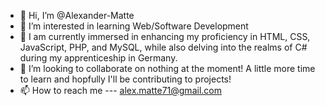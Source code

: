 - 👋 Hi, I’m @Alexander-Matte
- 👀 I’m interested in learning Web/Software Development
- 🌱 I am currently immersed in enhancing my proficiency in HTML, CSS, JavaScript, PHP, and MySQL, while also delving into the realms of C# during my apprenticeship in Germany.
- 💞️ I’m looking to collaborate on nothing at the moment! A little more time to learn and hopfully I'll be contributing to projects!
- 📫 How to reach me --- alex.matte71@gmail.com

<!---
Alexander-Matte/Alexander-Matte is a ✨ special ✨ repository because its `README.md` (this file) appears on your GitHub profile.
You can click the Preview link to take a look at your changes.
--->
